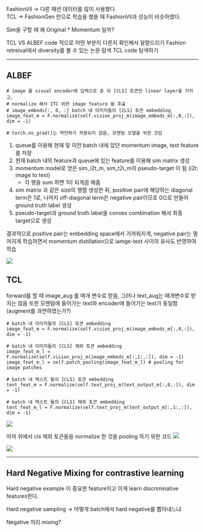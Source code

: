 FashionVil -> 다른 패션 데이터를 많이 사용했다.  
TCL -> FashionGen 만으로 학습을 했을 때 FashionVil과 성능이 비슷하였다.  

Sim을 구할 때 왜 Original * Momentum 일까? 

TCL VS ALBEF code 적으로 어떤 부분이 다른지 확인해서 알렫드리기
Fashion retreival에서 diversity를 볼 수 있는 논문 탐색
TCL code 탐색하기

----- 
## ALBEF 


```
# image 를 visual encoder에 입력으로 준 뒤 [CLS] 토큰만 linear layer을 거치고,
# normalize 해서 ITC 위한 image feature 을 추출
# image_embeds[:, 0, :] batch 내 이미지들의 [CLS] 토큰 embedding
image_feat_m = F.normalize(self.vision_proj_m(image_embeds_m[:,0,:]), dim = -1)

# torch.no_grad()는 역전파가 적용되지 않음, 모멘텀 모델을 위한 것임
```

1. queue를 이용해 현재 및 이전 batch 내에 있던 momentum image, text feature를 저장
2. 현재 batch 내의 feature과 queue에 있는 feature를 이용해 sim matrix 생성
3. momentum model로 얻은 sim_i2t_m, sim_t2i_m이 pseudo-target 이 됨 (i2t: image to text)
   - 각 행을 sum 하면 1이 되게끔 해줌
4. sim matrix 과 같은 size의 행렬 생성한 뒤, positive pair에 해당하는 diagonal term은 1로, 나머지 off-diagonal term은 negative pair이므로 0으로 만들어 ground truth label 생성
5. pseudo-target과 ground truth label을 convex combination 해서 최종 target으로 생성

결과적으로 positive pair는 embedding space에서 가까워지게, negative pair는 멀어지게 학습하면서 momentum distillation으로 iamge-text 사이의 유사도 반영하여 학습


![](https://i.imgur.com/KHsCedi.png)

## TCL

forward를 할 때 image_aug 를 매개 변수로 받음, 그러나 text_aug는 매개변수로 받지는 않음
또한 모멘텀에 들어가는 text와 encoder에 들어가는 text가 동일함(augment를 과연하였는가?)

```
# batch 내 이미지들의 [CLS] 토큰 embedding
image_feat_m = F.normalize(self.vision_proj_m(image_embeds_m[:,0,:]), dim = -1)

# batch 내 이미지들의 [CLS] 제외 토큰 embedding
image_feat_m_l = F.normalize(self.vision_proj_m(image_embeds_m[:,1:,:]), dim = -1)
image_feat_m_l = self.patch_pooling(image_feat_m_l) # pooling for image patches

# batch 내 텍스트 들의 [CLS] 토큰 embedding
text_feat_m = F.normalize(self.text_proj_m(text_output_m[:,0,:]), dim = -1)

# batch 내 텍스트 들의 [CLS] 제외 토큰 embedding
text_feat_m_l = F.normalize(self.text_proj_m(text_output_m[:,1:,:]), dim = -1)
```


![](https://i.imgur.com/6F3FiZj.png)

아까 위에서 cls 제외 토큰들을 normalize 한 것을 pooling 하기 위한 코드
![](https://i.imgur.com/a2B39J3.png)

![](https://i.imgur.com/THAwSYU.png)


----
## Hard Negative Mixing for contrastive learning

Hard negative example 이 중요한 feature이고 이게 learn discriminative features한다.

Hard negative sampling -> 어떻게 batch에서 hard negative를 뽑아내느냐   

Negative 끼리 mixing?
